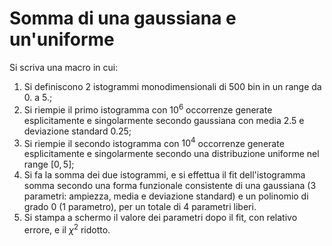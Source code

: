 # Somma di una gaussiana e un'uniforme

Si scriva una macro in cui:

1. Si definiscono 2 istogrammi monodimensionali di 500 bin in un range da 0. a 5.;
2. Si riempie il primo istogramma con $10^6$ occorrenze generate esplicitamente e singolarmente secondo gaussiana con media 2.5 e deviazione standard 0.25;
3. Si riempie il secondo istogramma con $10^4$ occorrenze generate esplicitamente e singolarmente secondo una distribuzione uniforme nel range $[0,5]$;
4. Si fa la somma dei due istogrammi, e si effettua il fit dell'istogramma somma secondo una forma funzionale consistente di una gaussiana (3 parametri: ampiezza, media e deviazione standard) e un polinomio di grado 0 (1 parametro), per un totale di 4 parametri liberi.
5. Si stampa a schermo il valore dei parametri dopo il fit, con relativo errore, e il $\chi ^2$ ridotto.
